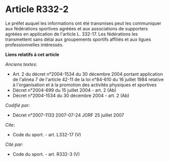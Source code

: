 # Article R332-2

Le préfet auquel les informations ont été transmises peut les communiquer aux fédérations sportives agréées et aux
associations de supporters agréées en application de l'article L. 332-17. Les fédérations les transmettent sans délai aux
groupements sportifs affiliés et aux ligues professionnelles intéressés.

**Liens relatifs à cet article**

_Anciens textes_:

  - Art. 2 du décret n°2004-1534 du 30 décembre 2004 portant application de l'alinéa 7 de l'article 42-11 de la loi n°84-610 du 16 juillet 1984 relative à l'organisation et à la promotion des activités physiques et sportives
  - Décret n°2004-699 du 15 juillet 2004 - art. 2 (Ab)
  - Décret n°2004-1534 du 30 décembre 2004 - art. 2 (Ab)

_Codifié par_:

  - Décret n°2007-1133 2007-07-24 JORF 25 juillet 2007

_Cite_:

  - Code du sport. - art. L332-17 (V)

_Cité par_:

  - Code du sport. - art. R332-3 (V)
